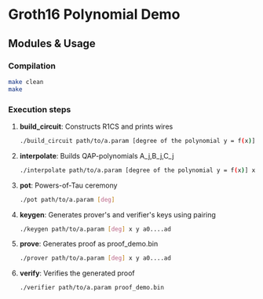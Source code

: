 # Groth16 Polynomial Demo

## Modules & Usage

### Compilation

```bash
make clean
make
```

### Execution steps

1. **build_circuit**: Constructs R1CS and prints wires
   ```bash
   ./build_circuit path/to/a.param [degree of the polynomial y = f(x)] x y a0…ad
   ```
2. **interpolate**: Builds QAP-polynomials A_j,B_j,C_j
   ```bash
   ./interpolate path/to/a.param [degree of the polynomial y = f(x)] x y a0…ad
   ```
3. **pot**: Powers-of-Tau ceremony
   ```bash
   ./pot path/to/a.param [deg]
   ```

4. **keygen**: Generates prover's and verifier's keys using pairing
   ```bash
   ./keygen path/to/a.param [deg] x y a0....ad
   ```

5. **prove**: Generates proof as proof_demo.bin
   ```bash
   ./prover path/to/a.param [deg] x y a0....ad
   ```

6. **verify**: Verifies the generated proof
   ```bash
   ./verifier path/to/a.param proof_demo.bin
   ```
